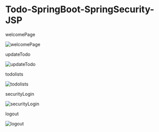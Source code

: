 # Todo-SpringBoot-SpringSecurity-JSP

welcomePage

![welcomePage](https://github.com/zchen52/Todo-SpringBoot-SpringSecurity-JSP/assets/32522817/1c36f95e-b655-4648-9155-304313f34809)

updateTodo

![updateTodo](https://github.com/zchen52/Todo-SpringBoot-SpringSecurity-JSP/assets/32522817/8cd85590-6846-43d1-bee7-cd8d156e4eae)

todolists

![todolists](https://github.com/zchen52/Todo-SpringBoot-SpringSecurity-JSP/assets/32522817/92af7e8f-e81c-4ff1-990d-1e3fe0f12224)

securityLogin

![securityLogin](https://github.com/zchen52/Todo-SpringBoot-SpringSecurity-JSP/assets/32522817/e41edd34-1f7a-43fb-a0f5-de1299872ddb)

logout

![logout](https://github.com/zchen52/Todo-SpringBoot-SpringSecurity-JSP/assets/32522817/d5b2e103-73b2-45f5-974f-c0ef0498c459)
